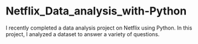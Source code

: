 # Netflix_Data_analysis_with-Python
I recently completed a data analysis project on Netflix using Python.
In this project, I analyzed a dataset to answer a variety of questions.
